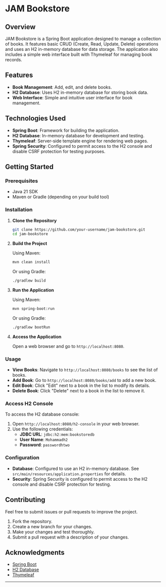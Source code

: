# JAM Bookstore

## Overview

JAM Bookstore is a Spring Boot application designed to manage a collection of books. It features basic CRUD (Create, Read, Update, Delete) operations and uses an H2 in-memory database for data storage. The application also includes a simple web interface built with Thymeleaf for managing book records.

## Features

- **Book Management**: Add, edit, and delete books.
- **H2 Database**: Uses H2 in-memory database for storing book data.
- **Web Interface**: Simple and intuitive user interface for book management.

## Technologies Used

- **Spring Boot**: Framework for building the application.
- **H2 Database**: In-memory database for development and testing.
- **Thymeleaf**: Server-side template engine for rendering web pages.
- **Spring Security**: Configured to permit access to the H2 console and disable CSRF protection for testing purposes.

## Getting Started

### Prerequisites

- Java 21 SDK
- Maven or Gradle (depending on your build tool)

### Installation

1. **Clone the Repository**

   ```bash
   git clone https://github.com/your-username/jam-bookstore.git
   cd jam-bookstore
   ```

2. **Build the Project**

   Using Maven:

   ```bash
   mvn clean install
   ```

   Or using Gradle:

   ```bash
   ./gradlew build
   ```

3. **Run the Application**

   Using Maven:

   ```bash
   mvn spring-boot:run
   ```

   Or using Gradle:

   ```bash
   ./gradlew bootRun
   ```

4. **Access the Application**

   Open a web browser and go to `http://localhost:8080`.

### Usage

- **View Books**: Navigate to `http://localhost:8080/books` to see the list of books.
- **Add Book**: Go to `http://localhost:8080/books/add` to add a new book.
- **Edit Book**: Click "Edit" next to a book in the list to modify its details.
- **Delete Book**: Click "Delete" next to a book in the list to remove it.

### Access H2 Console

To access the H2 database console:

1. Open `http://localhost:8080/h2-console` in your web browser.
2. Use the following credentials:
   - **JDBC URL**: `jdbc:h2:mem:bookstoredb`
   - **User Name**: `Mohammadh2`
   - **Password**: `passwordhtwo`

### Configuration

- **Database**: Configured to use an H2 in-memory database. See `src/main/resources/application.properties` for details.
- **Security**: Spring Security is configured to permit access to the H2 console and disable CSRF protection for testing.

## Contributing

Feel free to submit issues or pull requests to improve the project.

1. Fork the repository.
2. Create a new branch for your changes.
3. Make your changes and test thoroughly.
4. Submit a pull request with a description of your changes.

## Acknowledgments

- [Spring Boot](https://spring.io/projects/spring-boot)
- [H2 Database](https://www.h2database.com/)
- [Thymeleaf](https://www.thymeleaf.org/)

---